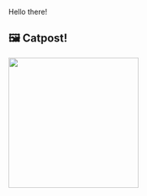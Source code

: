 Hello there!



## 🖼️ Catpost!

<sub>
    <img src="https://cdn2.thecatapi.com/images/MTU4ODAyMg.png" height="256">
</sub>


